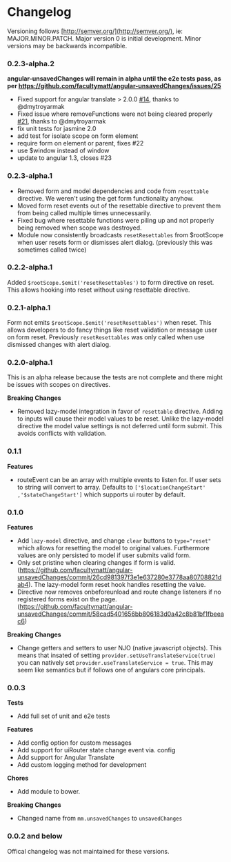 # Changelog

Versioning follows [http://semver.org/](http://semver.org/), ie: MAJOR.MINOR.PATCH. Major version 0 is initial development. Minor versions may be backwards incompatible.

### 0.2.3-alpha.2 

__angular-unsavedChanges will remain in alpha until the e2e tests pass, as per https://github.com/facultymatt/angular-unsavedChanges/issues/25__


- Fixed support for angular translate > 2.0.0 [#14](https://github.com/facultymatt/angular-unsavedChanges/pull/14), thanks to @dmytroyarmak
- Fixed issue where removeFunctions were not being cleared properly [#21](https://github.com/facultymatt/angular-unsavedChanges/pull/21), thanks to @dmytroyarmak
- fix unit tests for jasmine 2.0
- add test for isolate scope on form element
- require form on element or parent, fixes #22
- use $window instead of window
- update to angular 1.3, closes #23



### 0.2.3-alpha.1

- Removed form and model dependencies and code from `resettable` directive. We weren't using the get form functionality anyhow. 
- Moved form reset events out of the resettable directive to prevent them from being called multiple times unnecessarily.
- Fixed bug where resettable functions were piling up and not properly being removed when scope was destroyed. 
- Module now consistently broadcasts `resetResettables` from $rootScope when user resets form or dismisses alert dialog. (previously this was sometimes called twice)


### 0.2.2-alpha.1

Added `$rootScope.$emit('resetResettables')` to form directive on reset. This allows hooking into reset without using resettable directive.

### 0.2.1-alpha.1

Form not emits `$rootScope.$emit('resetResettables')` when reset. This allows developers to do fancy things like reset validation or message user on form reset. Previously `resetResettables` was only called when use dismissed changes with alert dialog. 

### 0.2.0-alpha.1

This is an alpha release because the tests are not complete and there might be issues with scopes on directives.

**Breaking Changes**

- Removed lazy-model integration in favor of `resettable` directive. Adding to inputs will cause their model values to be reset. Unlike the lazy-model directive the model value settings is not deferred until form submit. This avoids conflicts with validation. 

### 0.1.1

**Features**

- routeEvent can be an array with multiple events to listen for. If user sets to string will convert to array. Defaults to `['$locationChangeStart' ,'$stateChangeStart']` which supports ui router by default.


### 0.1.0

**Features**

- Add `lazy-model` directive, and change `clear` buttons to `type="reset"` which allows for resetting the model to original values. Furthermore values are only persisted to model if user submits valid form.
- Only set pristine when clearing changes if form is valid. (https://github.com/facultymatt/angular-unsavedChanges/commit/26cd981397f3e1e637280e3778aa80708821dab4). The lazy-model form reset hook handles resetting the value. 
- Directive now removes onbeforeunload and route change listeners if no registered forms exist on the page. (https://github.com/facultymatt/angular-unsavedChanges/commit/58cad5401656bb806183d0a42c8b81bf1fbeeac6)

**Breaking Changes**

- Change getters and setters to user NJO (native javascript objects). This means that insated of setting `provider.setUseTranslateService(true)` you can natively set `provider.useTranslateService = true`. This may seem like semantics but if follows one of angulars core principals. 

### 0.0.3

**Tests**

- Add full set of unit and e2e tests

**Features**

- Add config option for custom messages
- Add support for uiRouter state change event via. config
- Add support for Angular Translate
- Add custom logging method for development

**Chores**

- Add module to bower. 

**Breaking Changes**

- Changed name from `mm.unsavedChanges` to `unsavedChanges`


### 0.0.2 and below

Offical changelog was not maintained for these versions.  
